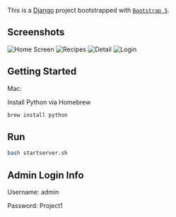 This is a [Django](https://www.djangoproject.com/) project bootstrapped with [`Bootstrap 5`](https://getbootstrap.com/).

## Screenshots

![Home Screen](https://res.cloudinary.com/ywaychitaung/image/upload/v1686297129/Food%20Recipes/1_hs1ekz.png)
![Recipes](https://res.cloudinary.com/ywaychitaung/image/upload/v1686297129/Food%20Recipes/2_vktkvn.png)
![Detail](https://res.cloudinary.com/ywaychitaung/image/upload/v1686297129/Food%20Recipes/3_okden1.png)
![Login](https://res.cloudinary.com/ywaychitaung/image/upload/v1686297128/Food%20Recipes/4_zdpw5c.png)

## Getting Started

Mac: 

Install Python via Homebrew

```bash
brew install python
```

## Run

```bash
bash startserver.sh
```

## Admin Login Info

Username: admin

Password: Project1